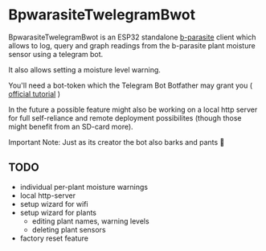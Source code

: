 # BpwarasiteTwelegramBwot

BpwarasiteTwelegramBwot is an ESP32 standalone [b-parasite](https://github.com/rbaron/b-parasite) client which allows to log, query and graph readings from the b-parasite plant moisture sensor using a telegram bot. 

It also allows setting a moisture level warning. 

You'll need a bot-token which the Telegram Bot Botfather may grant you ( [official tutorial](https://core.telegram.org/bots/tutorial#obtain-your-bot-token) )

In the future a possible feature might also be working on a local http server for full self-reliance and remote deployment possibilites (though those might benefit from an SD-card more).

Important Note: Just as its creator the bot also barks and pants 🐶


## TODO

- individual per-plant moisture warnings
- local http-server
- setup wizard for wifi
- setup wizard for plants
  - editing plant names, warning levels
  - deleting plant sensors
- factory reset feature
